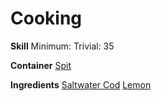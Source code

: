 <!-- TITLE: Lemon Cod -->
<!-- SUBTITLE: A simple dish of cod, prepared with lemon. -->

# Cooking
**Skill**
Minimum: 
Trivial: 35

**Container**
[Spit](spit)

**Ingredients**
[Saltwater Cod](saltwater-cod)
[Lemon](lemon) 